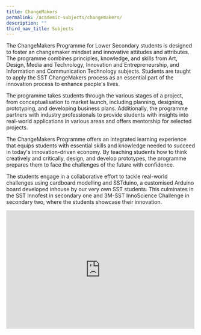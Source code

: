 ```yaml
---
title: ChangeMakers
permalink: /academic-subjects/changemakers/
description: ""
third_nav_title: Subjects
---
```

The ChangeMakers Programme for Lower Secondary students is designed to foster an changemaker mindset and innovative attitudes and attributes. The programme combines principles, knowledge, and skills from Art, Design, Media and Technology, Innovation and Entrepreneurship, and Information and Communication Technology subjects. Students are taught to apply the SST ChangeMakers process as an essential part of the innovation process to enhance people's lives.

The programme takes students through the various stages of a project, from conceptualisation to market launch, including planning, designing, prototyping, and developing business plans. Additionally, the programme partners with industry professionals to provide students with insights into real-world applications in various areas and offers mentorship for selected projects.

The ChangeMakers Programme offers an integrated learning experience that equips students with essential skills and knowledge needed to succeed in today's innovation-driven economy. By teaching students how to think creatively and critically, design, and develop prototypes, the programme prepares them to face the challenges of the future with confidence. 

The students engage in a collaborative effort to tackle real-world challenges using cardboard modelling and SSTduino, a customised Arduino board developed inhouse by our very own SST students. This culminates in the SST Innofest in secondary one and 3M-SST InnoScience Challenge in secondary two, where the students showcase their innovation.

<iframe width="500" height="315" src="https://www.youtube.com/embed/UD6j_JCcyu4" title="YouTube video player" frameborder="0" allow="accelerometer; autoplay; clipboard-write; encrypted-media; gyroscope; picture-in-picture; web-share" allowfullscreen></iframe>
